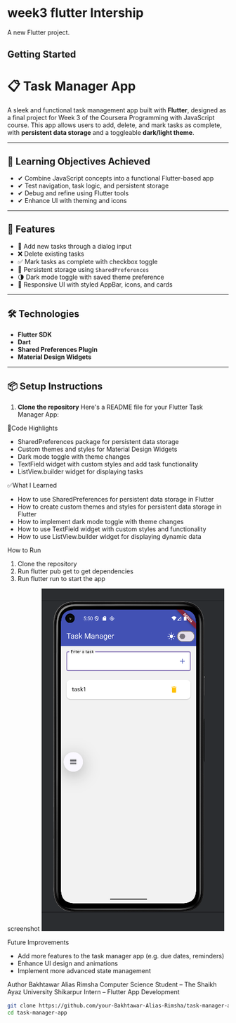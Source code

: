 # week3 flutter Intership

A new Flutter project.

## Getting Started
# 📋 Task Manager App

A sleek and functional task management app built with **Flutter**, designed as a final project for Week 3 of the Coursera Programming with JavaScript course. This app allows users to add, delete, and mark tasks as complete, with **persistent data storage** and a toggleable **dark/light theme**.

---

## 🎯 Learning Objectives Achieved

- ✔ Combine JavaScript concepts into a functional Flutter-based app
- ✔ Test navigation, task logic, and persistent storage
- ✔ Debug and refine using Flutter tools
- ✔ Enhance UI with theming and icons

---

## 🚀 Features

- 📝 Add new tasks through a dialog input
- ❌ Delete existing tasks
- ✅ Mark tasks as complete with checkbox toggle
- 💾 Persistent storage using `SharedPreferences`
- 🌗 Dark mode toggle with saved theme preference
- 📱 Responsive UI with styled AppBar, icons, and cards

---
## 🛠 Technologies

- **Flutter SDK**
- **Dart**
- **Shared Preferences Plugin**
- **Material Design Widgets**
---
## 📦 Setup Instructions

1. **Clone the repository**
   Here's a README file for your Flutter Task Manager App:

   

🎯Code Highlights
- SharedPreferences package for persistent data storage
- Custom themes and styles for Material Design Widgets
- Dark mode toggle with theme changes
- TextField widget with custom styles and add task functionality
- ListView.builder widget for displaying tasks

✅What I Learned
- How to use SharedPreferences for persistent data storage in Flutter
- How to create custom themes and styles for persistent data storage in Flutter
- How to implement dark mode toggle with theme changes
- How to use TextField widget with custom styles and functionality
- How to use ListView.builder widget for displaying dynamic data

How to Run
1. Clone the repository
2. Run flutter pub get to get dependencies
3. Run flutter run to start the app
 
 screenshot
![img_1.png](img_1.png)


Future Improvements
- Add more features to the task manager app (e.g. due dates, reminders)
- Enhance UI design and animations
- Implement more advanced state management

Author
Bakhtawar Alias Rimsha Computer Science Student –  The Shaikh Ayaz University Shikarpur Intern – Flutter App Development



```bash
git clone https://github.com/your-Bakhtawar-Alias-Rimsha/task-manager-app.git
cd task-manager-app



